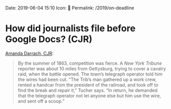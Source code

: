 Date: 2019-06-04 15:10
Icon: 🔗
Permalink: /2019/on-deadline

# How did journalists file before Google Docs? (CJR)



[Amanda Darrach, CJR](https://www.cjr.org/special_report/journalist-file-deadline-article.php):

> By the summer of 1863, competition was fierce. A *New York Tribune* reporter was about 10 miles from Gettysburg, trying to cover a cavalry raid, when the battle opened. The town’s telegraph operator told him the wires had been cut. “The Trib’s man gathered up a work crew, rented a handcar from the president of the railroad, and took off to find the break and repair it,” Tucher says. “In return, he demanded that the telegraph operator not let anyone else but him use the wire, and sent off a scoop.”

